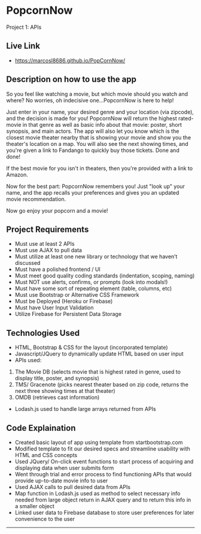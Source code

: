 # PopcornNow
Project 1: APIs

## Live Link 
 - https://marcosl8686.github.io/PopCornNow/

## Description on how to use the app
So you feel like watching a movie, but which movie should you watch and where? No worries, oh indecisive one...PopcornNow is here to help! 

Just enter in your name, your desired genre and your location (via zipcode), and the decision is made for you! PopcornNow will return the highest rated-movie in that genre as well as basic info about that movie: poster, short synopsis, and main actors. The app will also let you know which is the closest movie theater nearby that is showing your movie and show you the theater's location on a map.  You will also see the next showing times, and you're given a link to Fandango to quickly buy those tickets. Done and done!

If the best movie for you isn't in theaters, then you're provided with a link to Amazon.

Now for the best part: PopcornNow remembers you! Just "look up" your name, and the app recalls your preferences and gives you an updated movie recommendation.

Now go enjoy your popcorn and a movie!

## Project Requirements

- Must use at least 2 APIs
- Must use AJAX to pull data
- Must utilize at least one new library or technology that we haven’t discussed
- Must have a polished frontend / UI 
- Must meet good quality coding standards (indentation, scoping, naming)
- Must NOT use alerts, confirms, or prompts (look into modals!)
- Must have some sort of repeating element (table, columns, etc)
- Must use Bootstrap or Alternative CSS Framework
- Must be Deployed (Heroku or Firebase)
- Must have User Input Validation 
- Utilize Firebase for Persistent Data Storage 

## Technologies Used

- HTML, Bootstrap & CSS for the layout (incorporated template)
- Javascript/JQuery to dynamically update HTML based on user input
- APIs used: 
1. The Movie DB (selects movie that is highest rated in genre, used to display title, poster, and synopsis)
2. TMS/ Gracenote (picks nearest theater based on zip code, returns the next three showing times at that theater)
3. OMDB (retrieves cast information)
- Lodash.js used to handle large arrays returned from APIs


## Code Explaination
- Created basic layout of app using template from startbootstrap.com
- Modified template to fit our desired specs and streamline usability with HTML and CSS concepts
- Used JQuery/ On-click event functions to start process of acquiring and displaying data when user submits form
- Went through trial and error process to find functioning APIs that would provide up-to-date movie info to user
- Used AJAX calls to pull desired data from APIs
- Map function in Lodash.js used as method to select necessary info needed from large object return in AJAX query and to return this info in a smaller object
- Linked user data to Firebase database to store user preferences for later convenience to the user

-------------